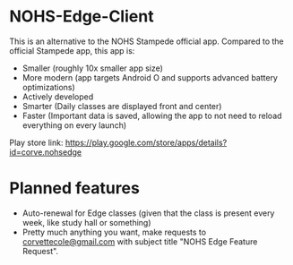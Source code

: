 # NOHS-Edge-Client
This is an alternative to the NOHS Stampede official app.
Compared to the official Stampede app, this app is:
- Smaller (roughly 10x smaller app size)
- More modern (app targets Android O and supports advanced battery optimizations)
- Actively developed
- Smarter (Daily classes are displayed front and center)
- Faster (Important data is saved, allowing the app to not need to reload everything on every launch)

Play store link: https://play.google.com/store/apps/details?id=corve.nohsedge

# Planned features
- Auto-renewal for Edge classes (given that the class is present every week, like study hall or something)
- Pretty much anything you want, make requests to corvettecole@gmail.com with subject title "NOHS Edge Feature Request".
